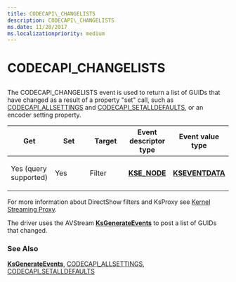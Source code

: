```yaml
---
title: CODECAPI\_CHANGELISTS
description: CODECAPI\_CHANGELISTS
ms.date: 11/28/2017
ms.localizationpriority: medium
---
```


# CODECAPI\_CHANGELISTS


## <span id="ddk_codecapi_changelists_ks"></span><span id="DDK_CODECAPI_CHANGELISTS_KS"></span>


The CODECAPI\_CHANGELISTS event is used to return a list of GUIDs that have changed as a result of a property "set" call, such as [CODECAPI\_ALLSETTINGS](codecapi-allsettings.md) and [CODECAPI\_SETALLDEFAULTS](codecapi-setalldefaults.md), or an encoder setting property.

<table>
<colgroup>
<col width="20%" />
<col width="20%" />
<col width="20%" />
<col width="20%" />
<col width="20%" />
</colgroup>
<thead>
<tr class="header">
<th>Get</th>
<th>Set</th>
<th>Target</th>
<th>Event descriptor type</th>
<th>Event value type</th>
</tr>
</thead>
<tbody>
<tr class="odd">
<td><p>Yes (query supported)</p></td>
<td><p>Yes</p></td>
<td><p>Filter</p></td>
<td><p><a href="/windows-hardware/drivers/ddi/ks/ns-ks-kse_node" data-raw-source="[&lt;strong&gt;KSE_NODE&lt;/strong&gt;](/windows-hardware/drivers/ddi/ks/ns-ks-kse_node)"><strong>KSE_NODE</strong></a></p></td>
<td><p><a href="/windows-hardware/drivers/ddi/ks/ns-ks-kseventdata" data-raw-source="[&lt;strong&gt;KSEVENTDATA&lt;/strong&gt;](/windows-hardware/drivers/ddi/ks/ns-ks-kseventdata)"><strong>KSEVENTDATA</strong></a></p></td>
</tr>
</tbody>
</table>

 

For more information about DirectShow filters and KsProxy see [Kernel Streaming Proxy](/windows-hardware/drivers/ddi/_stream/index).

The driver uses the AVStream [**KsGenerateEvents**](/windows-hardware/drivers/ddi/ks/nf-ks-ksgenerateevents) to post a list of GUIDs that changed.

### See Also

[**KsGenerateEvents**](/windows-hardware/drivers/ddi/ks/nf-ks-ksgenerateevents), [CODECAPI\_ALLSETTINGS](codecapi-allsettings.md), [CODECAPI\_SETALLDEFAULTS](codecapi-setalldefaults.md)

